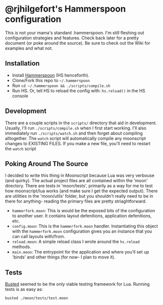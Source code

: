 @rjhilgefort's Hammerspoon configuration
========================================

This is not your mama's standard .hammerspoon. I'm still fleshing out configuration strategies and features. Check back later for a pretty document (or poke around the source). Be sure to check out the Wiki for examples and what not.


Installation
------------

- Install [Hammerspoon](http://www.hammerspoon.org/) (HS henceforth).
- Clone/Fork this repo to `~/.hammerspoon`
- Run `cd ~/.hammerspoon && ./scripts/compile.sh`
- Run HS. Or, tell HS to reload the config with: `hs.reload()` in the HS console


Development
-----------

There are a couple scripts in the `scripts/` directory that aid in development. Usually, I'll run `./scripts/compile.sh` when I first start working. I'll also immediately run `./scripts/watch.sh` and then forget about compiling alltogether. The `watch` script will automatically compile any moonscript changes to EXISTING FILES. If you make a new file, you'll need to restart the `watch` script


Poking Around The Source
------------------------

I decided to write this thing in Moonscript because Lua was very verbouse (and quirky). The actual project files are all contained within the 'moon' directory. There are tests in 'moon/tests', primarily as a way for me to test how moonscript/lua works (and make sure I get the expected output). There are utilities in the 'moon/utils' folder, but you shouldn't really need to be in there for anything- reading the primary files are pretty striaghtforward.

- `hammerfork.moon`: This is would be the exposed bits of the configuration to another user. It contains layout defenitions, application defenitions, etc.
- `config.moon`: This is the `hammerfork.moon` handler. Instantiating this object with the `hammerfork.moon` configuration gives you an instance that you can call layouts with/from.
- `reload.moon`: A simple reload class I wrote around the `hs.reload` methods.
- `main.moon`: The entrypoint for the application and where you'll set up 'binds' and other things (for now- I plan to move it).


Tests
-----

[Busted](http://olivinelabs.com/busted/) seemed to be the only viable testing framework for Lua. Running tests is as easy as:

```shell
busted ./moon/tests/test.moon
```
